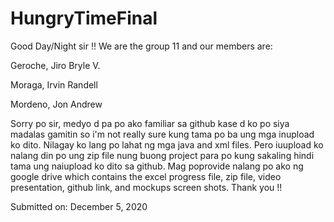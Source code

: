 # HungryTimeFinal

Good Day/Night sir !! We are the group 11 and our members are:

Geroche, Jiro Bryle V.

Moraga, Irvin Randell

Mordeno, Jon Andrew

Sorry po sir, medyo d pa po ako familiar sa github kase d ko po siya madalas gamitin so i'm not really sure kung tama po ba ung mga inupload ko dito. Nilagay ko lang po lahat ng mga java and xml files. Pero iuupload ko nalang din po ung zip file nung buong project para po kung sakaling hindi tama ung naiupload ko dito sa github. Mag poprovide nalang po ako ng google drive which contains the excel progress file, zip file, video presentation, github link, and mockups screen shots. Thank you !!

Submitted on: December 5, 2020
